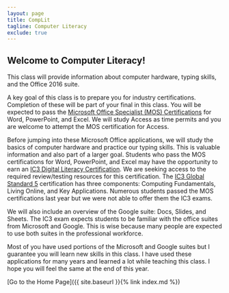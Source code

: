 ```yaml
---
layout: page
title: CompLit
tagline: Computer Literacy
exclude: true
---
```

<h2>Welcome to Computer Literacy!</h2>
<p>This class will provide information about computer hardware, typing skills, and the Office 2016 suite.</p>
<p>A key goal of this class is to prepare you for industry certifications. Completion of these will be part of your final in this class. You will be expected to pass the&nbsp;<a href="https://www.microsoft.com/en-us/learning/mos-certification.aspx">Microsoft Office Specialist (MOS) Certifications</a>&nbsp;for Word, PowerPoint, and Excel. We will study Access as time permits and you are welcome to attempt the MOS certification for Access.</p>
<p>Before jumping into these Microsoft Office applications, we will study the basics of computer hardware and practice our typing skills. This is valuable information and also part of a larger goal. Students who pass the MOS certifications for Word, PowerPoint, and Excel may have the opportunity to earn an&nbsp;<a href="https://certiport.pearsonvue.com/Certifications/IC3/Digital-Literacy-Certification/Overview">IC3 Digital Literacy Certification</a>. We are seeking access to the required review/testing resources for this certification. The&nbsp;<a href="https://certiport.pearsonvue.com/Certifications/IC3/Digital-Literacy-Certification/Certify/IC3-Global-Standard-5">IC3 Global Standard 5</a> certification has three components:&nbsp;Computing Fundamentals, Living Online, and Key Applications. Numerous students passed the MOS certifications last year but we were not able to offer them the IC3 exams.</p>
<p>We will also include an overview of the Google suite: Docs, Slides, and Sheets. The IC3 exam expects students to be familiar with the office suites from Microsoft and Google. This is wise because many people are expected to use both suites in the professional workforce.</p>
<p>Most of you have used portions of the Microsoft and Google suites but I guarantee you will learn new skills in this class. I have used these applications for many years and learned a lot while teaching this class. I hope you will feel the same at the end of this year.</p>

[Go to the Home Page]({{ site.baseurl }}{% link index.md %})
